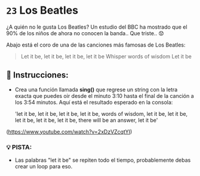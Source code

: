 # `23` Los Beatles 

¿A quién  no le gusta Los Beatles?
Un estudio del BBC ha mostrado que el 90% de los niños de ahora no conocen la banda.. Que triste.. :worried:

Abajo está el coro de una de las canciones más famosas de Los Beatles:

> Let it be, let it be, let it be, let it be
> Whisper words of wisdom
> Let it be

## :pencil: Instrucciones:
* Crea una función llamada **sing()** que regrese un string con la letra exacta que puedes oir desde el minuto 3:10 hasta el final de la canción a los 3:54 minutos. 
Aquí está el resultado esperado en la consola: 

    'let it be, let it be, let it be, let it be, words of wisdom, let it be, let it be, let it be, let it be, let it be, there will be an answer, let it be'

(https://www.youtube.com/watch?v=2xDzVZcqtYI)

### :bulb: PISTA:
* Las palabras "let it be" se repiten todo el tiempo, probablemente debas crear un loop para eso.